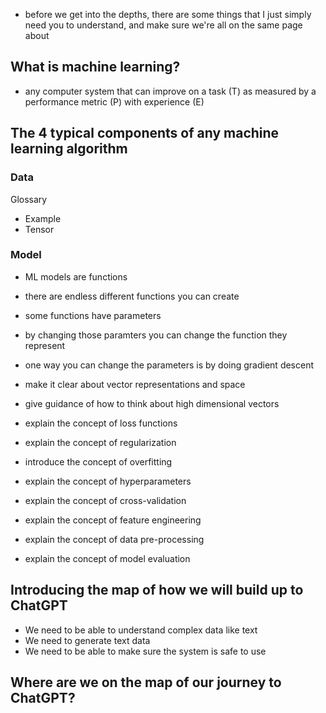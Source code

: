 - before we get into the depths, there are some things that I just simply need you to understand, and make sure we're all on the same page about

## What is machine learning?

- any computer system that can improve on a task (T) as measured by a performance metric (P) with experience (E)

## The 4 typical components of any machine learning algorithm

### Data

Glossary
- Example
- Tensor


### Model



- ML models are functions
- there are endless different functions you can create
- some functions have parameters
- by changing those paramters you can change the function they represent
- one way you can change the parameters is by doing gradient descent
- make it clear about vector representations and space
- give guidance of how to think about high dimensional vectors

- explain the concept of loss functions
- explain the concept of regularization
- introduce the concept of overfitting
- explain the concept of hyperparameters
- explain the concept of cross-validation
- explain the concept of feature engineering
- explain the concept of data pre-processing
- explain the concept of model evaluation

## Introducing the map of how we will build up to ChatGPT

- We need to be able to understand complex data like text
- We need to generate text data
- We need to be able to make sure the system is safe to use

## Where are we on the map of our journey to ChatGPT?
